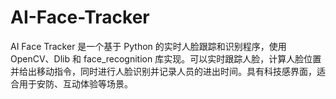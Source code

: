 # AI-Face-Tracker
AI Face Tracker 是一个基于 Python 的实时人脸跟踪和识别程序，使用 OpenCV、Dlib 和 face_recognition 库实现。可以实时跟踪人脸，计算人脸位置并给出移动指令，同时进行人脸识别并记录人员的进出时间。具有科技感界面，适合用于安防、互动体验等场景。
